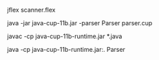 jflex scanner.flex

java -jar java-cup-11b.jar -parser Parser parser.cup

javac -cp java-cup-11b-runtime.jar *.java

java -cp java-cup-11b-runtime.jar:. Parser
